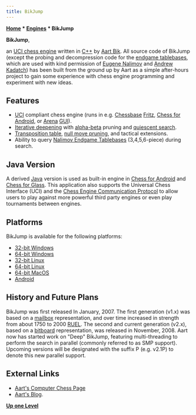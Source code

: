 ```yaml
---
title: BikJump
---
```

**[Home](Home "Home") * [Engines](Engines "Engines") * BikJump**

**BikJump**,

an [UCI chess engine](UCI "UCI") written in [C++](Cpp "Cpp") by [Aart Bik](Aart_Bik "Aart Bik"). All source code of BikJump (except the probing and decompression code for the [endgame tablebases](Nalimov_Tablebases "Nalimov Tablebases"), which are used with kind permission of [Eugene Nalimov](Eugene_Nalimov "Eugene Nalimov") and [Andrew Kadatch](Andrew_Kadatch "Andrew Kadatch")) has been built from the ground up by Aart as a simple after-hours project to gain some experience with chess engine programming and experiment with new ideas.

## Features

- [UCI](UCI "UCI") compliant chess engine (runs in e.g. [Chessbase](ChessBase "ChessBase") [Fritz](Fritz "Fritz"), [Chess for Android](Chess_for_Android "Chess for Android"), or [Arena](Arena "Arena") [GUI](GUI "GUI")).
- [Iterative deepening](Iterative_Deepening "Iterative Deepening") with [alpha-beta](Alpha-Beta "Alpha-Beta") pruning and [quiescent search](Quiescence_Search "Quiescence Search").
- [Transposition table](Transposition_Table "Transposition Table"), [null move pruning](Null_Move_Pruning "Null Move Pruning"), and tactical extensions.
- Ability to query [Nalimov Endgame Tablebases](Nalimov_Tablebases "Nalimov Tablebases") (3,4,5,6-piece) during search.

## Java Version

A derived [Java](Java "Java") version is used as built-in engine in [Chess for Android](Chess_for_Android "Chess for Android") and [Chess for Glass](Chess_for_Glass "Chess for Glass"). This application also supports the Universal Chess Interface (UCI) and the [Chess Engine Communication Protocol](Chess_Engine_Communication_Protocol "Chess Engine Communication Protocol") to allow users to play against more powerful third party engines or even play tournaments between engines.

## Platforms

BikJump is available for the following platforms:

- [32-bit Windows](Windows "Windows")
- [64-bit Windows](Windows "Windows")
- [32-bit Linux](Linux "Linux")
- [64-bit Linux](Linux "Linux")
- [64-bit MacOS](Mac_OS "Mac OS")
- [Android](Android "Android")

## History and Future Plans

BikJump was first released In January, 2007. The first generation (v1.x) was based on a [mailbox](Mailbox "Mailbox") representation, and over time increased in strength from about 1750 to 2000 [RUEL](UEL "UEL"). The second and current generation (v2.x), based on a [bitboard](Bitboards "Bitboards") representation, was released in November, 2008. Aart now has started work on "Deep" BikJump, featuring multi-threading to perform the search in parallel (commonly referred to as SMP support). Upcoming versions will be designated with the suffix P (e.g. v2.1P) to denote this new parallel support.

## External Links

- [Aart's Computer Chess Page](http://www.aartbik.com/MISC/chess.html)
- [Aart's Blog](http://aartbik.blogspot.com/).

**[Up one Level](Engines "Engines")**

